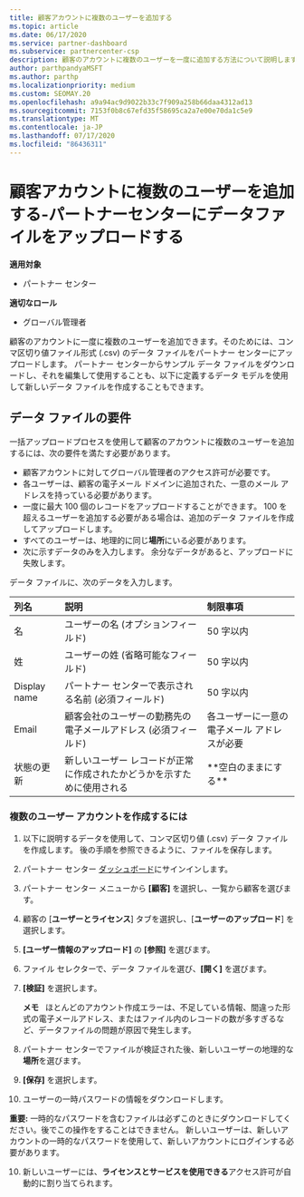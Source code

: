 ```yaml
---
title: 顧客アカウントに複数のユーザーを追加する
ms.topic: article
ms.date: 06/17/2020
ms.service: partner-dashboard
ms.subservice: partnercenter-csp
description: 顧客のアカウントに複数のユーザーを一度に追加する方法について説明します。 コンマ区切り値 (.csv) ファイル形式を使用して、パートナーセンターにデータファイルをアップロードします。
author: parthpandyaMSFT
ms.author: parthp
ms.localizationpriority: medium
ms.custom: SEOMAY.20
ms.openlocfilehash: a9a94ac9d9022b33c7f909a258b66daa4312ad13
ms.sourcegitcommit: 7153f0b8c67efd35f58695ca2a7e00e70da1c5e9
ms.translationtype: MT
ms.contentlocale: ja-JP
ms.lasthandoff: 07/17/2020
ms.locfileid: "86436311"
---
```

# <a name="add-multiple-users-to-a-customer-account---upload-a-data-file-to-partner-center"></a>顧客アカウントに複数のユーザーを追加する-パートナーセンターにデータファイルをアップロードする

**適用対象**

- パートナー センター

**適切なロール**

- グローバル管理者

顧客のアカウントに一度に複数のユーザーを追加できます。そのためには、コンマ区切り値ファイル形式 (.csv) のデータ ファイルをパートナー センターにアップロードします。 パートナー センターからサンプル データ ファイルをダウンロードし、それを編集して使用することも、以下に定義するデータ モデルを使用して新しいデータ ファイルを作成することもできます。

## <a name="data-file-requirements"></a><a href="" id="creatingtheimportcsvfile"></a>データ ファイルの要件

一括アップロードプロセスを使用して顧客のアカウントに複数のユーザーを追加するには、次の要件を満たす必要があります。

- 顧客アカウントに対してグローバル管理者のアクセス許可が必要です。
- 各ユーザーは、顧客の電子メール ドメインに追加された、一意のメール アドレスを持っている必要があります。
- 一度に最大 100 個のレコードをアップロードすることができます。 100 を超えるユーザーを追加する必要がある場合は、追加のデータ ファイルを作成してアップロードします。
- すべてのユーザーは、地理的に同じ**場所**にいる必要があります。
- 次に示すデータのみを入力します。 余分なデータがあると、アップロードに失敗します。

データ ファイルに、次のデータを入力します。

| **列名** | **説明**  | **制限事項**  |
|:-------- |:------  |:----- |
| 名  | ユーザーの名 (オプションフィールド)  | 50 字以内  |
| 姓  | ユーザーの姓 (省略可能なフィールド)  | 50 字以内  |
| Display name    | パートナー センターで表示される名前 (必須フィールド)                            | 50 字以内                         |
| Email   | 顧客会社のユーザーの勤務先の電子メールアドレス (必須フィールド)           | 各ユーザーに一意の電子メール アドレスが必要 |
| 状態の更新   | 新しいユーザー レコードが正常に作成されたかどうかを示すために使用される | \*\*空白のままにする\*\*                        |

### <a name="to-create-multiple-user-accounts"></a><a href="" id="createmultipleuseraccounts"></a>複数のユーザー アカウントを作成するには

<a href="" id="creatingtheaccounts"></a>

1. 以下に説明するデータを使用して、コンマ区切り値 (.csv) データ ファイルを作成します。 後の手順を参照できるように、ファイルを保存します。

2. パートナー センター [ダッシュボード](https://partner.microsoft.com/dashboard)にサインインします。

3. パートナー センター メニューから **[顧客]** を選択し、一覧から顧客を選びます。

4. 顧客の [**ユーザーとライセンス**] タブを選択し、[**ユーザーのアップロード**] を選択します。

5. **[ユーザー情報のアップロード]** の **[参照]** を選びます。

6. ファイル セレクターで、データ ファイルを選び、**[開く]** を選びます。

7. **[検証]** を選択します。

    **メモ**   ほとんどのアカウント作成エラーは、不足している情報、間違った形式の電子メールアドレス、またはファイル内のレコードの数が多すぎるなど、データファイルの問題が原因で発生します。

8. パートナー センターでファイルが検証された後、新しいユーザーの地理的な**場所**を選びます。
9. **[保存]** を選択します。
10. ユーザーの一時パスワードの情報をダウンロードします。

**重要:** 一時的なパスワードを含むファイルは必ずこのときにダウンロードしてください。後でこの操作をすることはできません。 新しいユーザーは、新しいアカウントの一時的なパスワードを使用して、新しいアカウントにログインする必要があります。

10. 新しいユーザーには、**ライセンスとサービスを使用できる**アクセス許可が自動的に割り当てられます。 

 

 



